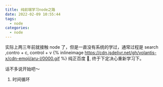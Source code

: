 ```yaml
---
title: 纯前端学习node之路
date: 2022-02-09 10:55:44
tags:
  - node
categories:
  - node
---
```


实际上两三年前就接触 node 了，但是一直没有系统的学过，通常过程是 search ,contro + c, control + v {% inlineimage https://cdn.jsdelivr.net/gh/volantis-x/cdn-emoji/aru-l/0000.gif %} 纯正百度 👧, 终于下定决心重新学习下。

话不多说开始吧～

1. 时间循环




